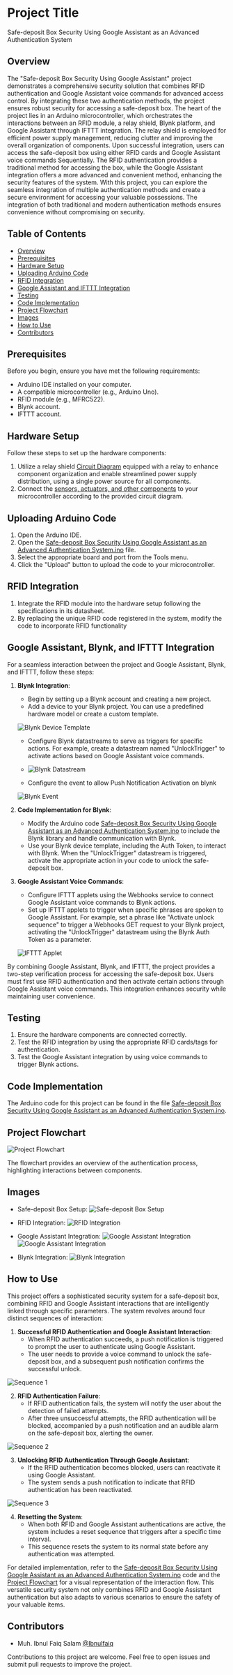 # Project Title

Safe-deposit Box Security Using Google Assistant as an Advanced Authentication System


## Overview

The "Safe-deposit Box Security Using Google Assistant" project demonstrates a comprehensive security solution that combines RFID authentication and Google Assistant voice commands for advanced access control. By integrating these two authentication methods, the project ensures robust security for accessing a safe-deposit box. 
The heart of the project lies in an Arduino microcontroller, which orchestrates the interactions between an RFID module, a relay shield, Blynk platform, and Google Assistant through IFTTT integration. The relay shield is employed for efficient power supply management, reducing clutter and improving the overall organization of components.
Upon successful integration, users can access the safe-deposit box using either RFID cards and Google Assistant voice commands Sequentially. The RFID authentication provides a traditional method for accessing the box, while the Google Assistant integration offers a more advanced and convenient method, enhancing the security features of the system.
With this project, you can explore the seamless integration of multiple authentication methods and create a secure environment for accessing your valuable possessions. The integration of both traditional and modern authentication methods ensures convenience without compromising on security.


## Table of Contents

- [Overview](#overview)
- [Prerequisites](#prerequisites)
- [Hardware Setup](#hardware-setup)
- [Uploading Arduino Code](#uploading-arduino-code)
- [RFID Integration](#rfid-integration)
- [Google Assistant and IFTTT Integration](#google-assistant-and-ifttt-integration)
- [Testing](#testing)
- [Code Implementation](#code-implementation)
- [Project Flowchart](#project-flowchart)
- [Images](#images)
- [How to Use](#how-to-use)
- [Contributors](#contributors)


## Prerequisites

Before you begin, ensure you have met the following requirements:
- Arduino IDE installed on your computer.
- A compatible microcontroller (e.g., Arduino Uno).
- RFID module (e.g., MFRC522).
- Blynk account.
- IFTTT account.

## Hardware Setup

Follow these steps to set up the hardware components:
1. Utilize a relay shield [Circuit Diagram](https://github.com/Ibnulfaiq/Embedded-Systems-Playground/blob/main/Project_2/Circuit%20Diagram.jpg) equipped with a relay to enhance component organization and enable streamlined power supply distribution, using a single power source for all components.
2. Connect the [sensors, actuators, and other components](https://github.com/Ibnulfaiq/Embedded-Systems-Playground/blob/main/Project_2/Wiring%20Diagram.jpg) to your microcontroller according to the provided circuit diagram.

## Uploading Arduino Code

1. Open the Arduino IDE.
2. Open the [Safe-deposit Box Security Using Google Assistant as an Advanced Authentication System.ino](Project_2/Safe-deposit%20Box%20Security%20Using%20Google%20Assistant%20as%20an%20Advanced%20Authentication%20System.ino) file.
3. Select the appropriate board and port from the Tools menu.
4. Click the "Upload" button to upload the code to your microcontroller.

## RFID Integration

1. Integrate the RFID module into the hardware setup following the specifications in its datasheet.
2. By replacing the unique RFID code registered in the system, modify the code to incorporate RFID functionality

## Google Assistant, Blynk, and IFTTT Integration

For a seamless interaction between the project and Google Assistant, Blynk, and IFTTT, follow these steps:

1. **Blynk Integration**:
   - Begin by setting up a Blynk account and creating a new project.
   - Add a device to your Blynk project. You can use a predefined hardware model or create a custom template.
     
   ![Blynk Device Template](https://github.com/Ibnulfaiq/Embedded-Systems-Playground/blob/main/Project_2/Blynk%20device.png)
   
   - Configure Blynk datastreams to serve as triggers for specific actions. For example, create a datastream named "UnlockTrigger" to activate actions based on Google Assistant voice commands.
   - 
      ![Blynk Datastream](https://github.com/Ibnulfaiq/Embedded-Systems-Playground/blob/main/Project_2/Datastream%20Blynk.png)
     
   - Configure the event to allow Push Notification Activation on blynk
  
   ![Blynk Event](https://github.com/Ibnulfaiq/Embedded-Systems-Playground/blob/main/Project_2/Push%20Notification%20And%20Events%20.png)

3. **Code Implementation for Blynk**:
   - Modify the Arduino code [Safe-deposit Box Security Using Google Assistant as an Advanced Authentication System.ino](Project_2/Safe-deposit%20Box%20Security%20Using%20Google%20Assistant%20as%20an%20Advanced%20Authentication%20System.ino) to include the Blynk library and handle communication with Blynk.
   - Use your Blynk device template, including the Auth Token, to interact with Blynk. When the "UnlockTrigger" datastream is triggered, activate the appropriate action in your code to unlock the safe-deposit box.

4. **Google Assistant Voice Commands**:
   - Configure IFTTT applets using the Webhooks service to connect Google Assistant voice commands to Blynk actions.
   - Set up IFTTT applets to trigger when specific phrases are spoken to Google Assistant. For example, set a phrase like "Activate unlock sequence" to trigger a Webhooks GET request to your Blynk project, activating the "UnlockTrigger" datastream using the Blynk Auth Token as a parameter.

   ![IFTTT Applet](https://github.com/Ibnulfaiq/Embedded-Systems-Playground/blob/main/Project_2/IFTTT%20Interface%20.jpg)

By combining Google Assistant, Blynk, and IFTTT, the project provides a two-step verification process for accessing the safe-deposit box. 
Users must first use RFID authentication and then activate certain actions through Google Assistant voice commands. 
This integration enhances security while maintaining user convenience. 

## Testing

1. Ensure the hardware components are connected correctly.
2. Test the RFID integration by using the appropriate RFID cards/tags for authentication.
3. Test the Google Assistant integration by using voice commands to trigger Blynk actions.

## Code Implementation

The Arduino code for this project can be found in the file [Safe-deposit Box Security Using Google Assistant as an Advanced Authentication System.ino](Project_2/Safe-deposit%20Box%20Security%20Using%20Google%20Assistant%20as%20an%20Advanced%20Authentication%20System.ino).

## Project Flowchart

![Project Flowchart](https://github.com/Ibnulfaiq/Embedded-Systems-Playground/blob/main/Project_2/Project%20Flowchart.jpeg)

The flowchart provides an overview of the authentication process, highlighting interactions between components.

## Images

- Safe-deposit Box Setup:
  ![Safe-deposit Box Setup](https://github.com/Ibnulfaiq/Embedded-Systems-Playground/blob/main/Project_2/Safe%20Deposit%20Box%20Full%20Project%20Pitcure.jpg)

- RFID Integration:
  ![RFID Integration](https://github.com/Ibnulfaiq/Embedded-Systems-Playground/blob/main/Project_2/RFID%20Readings.png)

- Google Assistant Integration:
  ![Google Assistant Integration](https://github.com/Ibnulfaiq/Embedded-Systems-Playground/blob/main/Project_2/Google%20Assistant.jpg)
  ![Google Assistant Integration](https://github.com/Ibnulfaiq/Embedded-Systems-Playground/blob/main/Project_2/Google%20Assistant%202.jpg)
- Blynk Integration:
  ![Blynk Integration](https://github.com/Ibnulfaiq/Embedded-Systems-Playground/blob/main/Project_2/Blynk%20Push%20Notifications.jpg)
## How to Use

This project offers a sophisticated security system for a safe-deposit box, combining RFID and Google Assistant interactions that are intelligently linked through specific parameters. The system revolves around four distinct sequences of interaction:

1. **Successful RFID Authentication and Google Assistant Interaction**:
   - When RFID authentication succeeds, a push notification is triggered to prompt the user to authenticate using Google Assistant.
   - The user needs to provide a voice command to unlock the safe-deposit box, and a subsequent push notification confirms the successful unlock.

![Sequence 1](https://github.com/Ibnulfaiq/Embedded-Systems-Playground/blob/main/Project_2/Sequence%201.jpg)

2. **RFID Authentication Failure**:
   - If RFID authentication fails, the system will notify the user about the detection of failed attempts.
   - After three unsuccessful attempts, the RFID authentication will be blocked, accompanied by a push notification and an audible alarm on the safe-deposit box, alerting the owner.

![Sequence 2](https://github.com/Ibnulfaiq/Embedded-Systems-Playground/blob/main/Project_2/Sequence%202.jpg)

3. **Unlocking RFID Authentication Through Google Assistant**:
   - If the RFID authentication becomes blocked, users can reactivate it using Google Assistant.
   - The system sends a push notification to indicate that RFID authentication has been reactivated.

![Sequence 3](https://github.com/Ibnulfaiq/Embedded-Systems-Playground/blob/main/Project_2/Sequence%203.jpg)

4. **Resetting the System**:
   - When both RFID and Google Assistant authentications are active, the system includes a reset sequence that triggers after a specific time interval.
   - This sequence resets the system to its normal state before any authentication was attempted.

For detailed implementation, refer to the [Safe-deposit Box Security Using Google Assistant as an Advanced Authentication System.ino](Project_2/Safe-deposit%20Box%20Security%20Using%20Google%20Assistant%20as%20an%20Advanced%20Authentication%20System.ino) code and the [Project Flowchart](Project_2/Project%20Flowchart.jpeg) for a visual representation of the interaction flow.
This versatile security system not only combines RFID and Google Assistant authentication but also adapts to various scenarios to ensure the safety of your valuable items.


## Contributors

- Muh. Ibnul Faiq Salam [@Ibnulfaiq](https://github.com/Ibnulfaiq)

Contributions to this project are welcome. Feel free to open issues and submit pull requests to improve the project.

